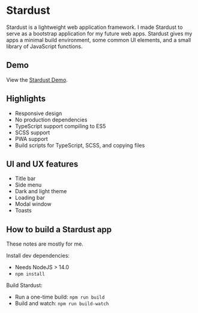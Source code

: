 # Stardust
Stardust is a lightweight web application framework. I made Stardust to serve as a bootstrap application for my future web apps. Stardust gives my apps a minimal build environment, some common UI elements, and a small library of JavaScript functions.

## Demo
View the [Stardust Demo](https://jdgregson.github.io/stardust-demo/).

## Highlights
- Responsive design
- No production dependencies
- TypeScript support compiling to ES5
- SCSS support
- PWA support
- Build scripts for TypeScript, SCSS, and copying files

## UI and UX features
- Title bar
- Side menu
- Dark and light theme
- Loading bar
- Modal window
- Toasts

## How to build a Stardust app
These notes are mostly for me.

Install dev dependencies:
 - Needs NodeJS > 14.0
 - `npm install`

Build Stardust:
 - Run a one-time build: `npm run build`
 - Build and watch: `npm run build-watch`
